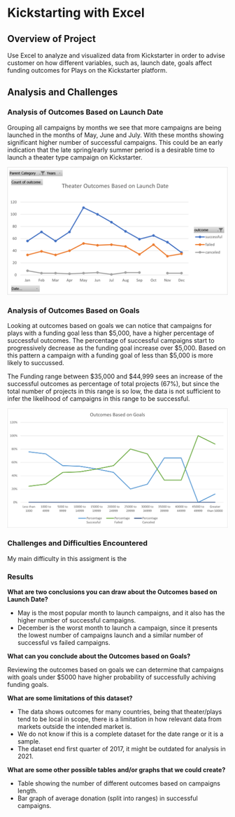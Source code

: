# Kickstarting with Excel

## Overview of Project

Use Excel to analyze and visualized data from Kickstarter in order to advise customer on how different variables, such as, launch date, goals affect funding outcomes for Plays on the Kickstarter platform.


## Analysis and Challenges

### Analysis of Outcomes Based on Launch Date

Grouping all campaigns by months we see that more campaigns are being launched in the months of May, June and July.  With these months showing significant higher number of successful campaigns. This could be an early indication that the late spring/early summer period is a desirable time to launch a theater type campaign on Kickstarter.


![Theater Outcomes Based on Launch Date](Resources/Theater_Outcomes_vs_Launch.png)


### Analysis of Outcomes Based on Goals

Looking at outcomes based on goals we can notice that campaigns for plays with a funding goal less than $5,000, have a higher percentage of successful outcomes. The percentage of successful campaigns start to progressively decrease as the funding goal increase over $5,000. Based on this pattern a campaign with a funding goal of less than $5,000 is more likely to succussed.

The Funding range between $35,000 and $44,999 sees an increase of the successful outcomes as percentage of total projects (67%), but since the total number of projects in this range is so low, the data is not sufficient to infer the likelihood of campaigns in this range to be successful.


![Play Outcomes Based on Goals](Resources/Outcomes_vs_Goals_v1.png)


### Challenges and Difficulties Encountered

My main difficulty in this assigment is the 

### Results

**What are two conclusions you can draw about the Outcomes based on Launch Date?**
* May is the most popular month to launch campaigns, and it also has the higher number of successful campaigns.
* December is the worst month to launch a campaign, since it presents the lowest number of campaigns launch and a similar number of successful vs failed campaigns.

**What can you conclude about the Outcomes based on Goals?**

Reviewing the outcomes based on goals we can determine that campaigns with goals under $5000 have higher probability of successfully achiving funding goals.

**What are some limitations of this dataset?**
* The data shows outcomes for many countries, being that theater/plays tend to be local in scope, there is a limitation in how relevant data from markets outside the intended market is.
* We do not know if this is a complete dataset for the date range or it is a sample.
* The dataset end first quarter of 2017, it might be outdated for analysis in 2021.

**What are some other possible tables and/or graphs that we could create?**
* Table showing the number of different outcomes based on campaigns length.
* Bar graph of average donation (split into ranges) in successful campaigns.

